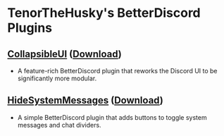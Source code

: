 # TenorTheHusky's BetterDiscord Plugins

## [CollapsibleUI](https://github.com/programmer2514/BetterDiscord-CollapsibleUI) ([Download](https://github.com/programmer2514/BetterDiscord-CollapsibleUI/releases/latest/download/CollapsibleUI.plugin.js))
* A feature-rich BetterDiscord plugin that reworks the Discord UI to be significantly more modular.

## [HideSystemMessages](https://github.com/programmer2514/BetterDiscord-HideSystemMessages) ([Download](https://github.com/programmer2514/BetterDiscord-HideSystemMessages/releases/latest/download/HideSystemMessages.plugin.js))
* A simple BetterDiscord plugin that adds buttons to toggle system messages and chat dividers.
